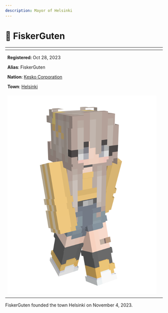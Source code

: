```yaml
---
description: Mayor of Helsinki
---
```


# 👤 FiskerGuten



<table data-view="cards" data-full-width="false"><thead><tr><th></th><th data-hidden data-card-cover data-type="files"></th></tr></thead><tbody><tr><td><p><strong>Registered:</strong> Oct 28, 2023</p><p><strong>Alias</strong>: FiskerGuten</p><p><strong>Nation</strong>: <a href="../nations/present-nations/kesko-corporation/">Kesko Corporation</a></p><p><strong>Town</strong>: <a href="../towns/finland-region/helsinki/">Helsinki</a></p></td><td></td></tr><tr><td><img src="../../../.gitbook/assets/FiskerGuten-skin.png" alt=""></td><td></td></tr><tr><td></td><td></td></tr></tbody></table>

FiskerGuten founded the town Helsinki on November 4, 2023.
